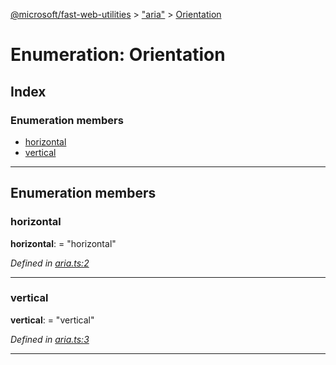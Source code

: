 [@microsoft/fast-web-utilities](../README.md) > ["aria"](../modules/_aria_.md) > [Orientation](../enums/_aria_.orientation.md)

# Enumeration: Orientation

## Index

### Enumeration members

* [horizontal](_aria_.orientation.md#horizontal)
* [vertical](_aria_.orientation.md#vertical)

---

## Enumeration members

<a id="horizontal"></a>

###  horizontal

**horizontal**:  = "horizontal"

*Defined in [aria.ts:2](https://github.com/Microsoft/fast-dna/blob/164dd3ca/packages/fast-web-utilities/src/aria.ts#L2)*

___
<a id="vertical"></a>

###  vertical

**vertical**:  = "vertical"

*Defined in [aria.ts:3](https://github.com/Microsoft/fast-dna/blob/164dd3ca/packages/fast-web-utilities/src/aria.ts#L3)*

___

